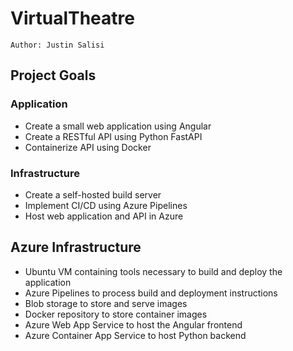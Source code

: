 # VirtualTheatre

`Author: Justin Salisi`

## Project Goals

### Application

- Create a small web application using Angular
- Create a RESTful API using Python FastAPI
- Containerize API using Docker

### Infrastructure

- Create a self-hosted build server
- Implement CI/CD using Azure Pipelines
- Host web application and API in Azure

## Azure Infrastructure

- Ubuntu VM containing tools necessary to build and deploy the application
- Azure Pipelines to process build and deployment instructions
- Blob storage to store and serve images
- Docker repository to store container images
- Azure Web App Service to host the Angular frontend
- Azure Container App Service to host Python backend
